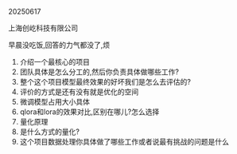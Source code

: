 20250617

上海创屹科技有限公司

早晨没吃饭,回答的力气都没了,烦


1. 介绍一个最核心的项目
2. 团队具体是怎么分工的,然后你负责具体做哪些工作?
3. 整个这个项目模型最终效果的好坏我们是怎么去评估的?
4. 评价的方式是还有没有就是优化的空间
5. 微调模型占用大小具体
6. qlora和lora的效果对比,区别在哪儿?怎么选择
7. 量化原理
8. 是什么方式的量化?
9. 这个项目数据处理你具体做了哪些工作或者说最有挑战的问题是什么

